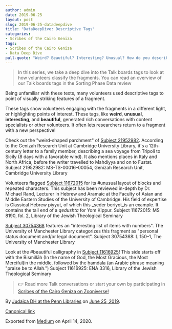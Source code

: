 ```yaml
---
author: admin
date: 2019-06-25
layout: post
slug: 2019-06-25-datadeepdive
title: "DataDeepDive: Descriptive Tags"
categories:
- Scribes of the Cairo Geniza
tags:
- Scribes of the Cairo Geniza
- Data Deep Dive
pull-quote: "Weird? Beautiful? Interesting? Unusual? How do you describe these subjects?  In this series, we take a deep dive into the Talk boards tags to look at how volunteers classify the fragments."
---
```


> In this series, we take a deep dive into the Talk boards tags to look at how volunteers classify the fragments. You can read an overview of our Talk boards tags in the Sorting Phase Data review

Being unfamiliar with these texts, many volunteers used descriptive tags to point of visually striking features of a fragment.

These tags show volunteers engaging with the fragments in a different light, or highlighting points of interest. These tags, like **weird**, **unusual**, **interesting**, and **beautiful**, generated rich conversations with content specialists or other volunteers. It often lets researchers return to a fragment with a new perspective!

Check out the "weird-shaped parchment" of [Subject 21952982](https://www.zooniverse.org/projects/judaicadh/scribes-of-the-cairo-geniza/talk/subjects/21952982). According to the Genizah Research Unit at Cambridge University Library, it's a 12th-century letter to a family member, describing a sea voyage from Tripoli to Sicily (8 days with a favorable wind). It also mentions places in Italy and North Africa, before the writer travelled to Mahdiyya and on to Fustat.
Subject 21952982: MS-TS-00016–00054, Genizah Research Unit, Cambridge University Library

Volunteers flagged [Subject 11672015](https://www.zooniverse.org/projects/judaicadh/scribes-of-the-cairo-geniza/talk/subjects/11672015) for its #unusual layout of blocks and repeated characters. This subject has been reviewed in-depth by Dr. Michael Rand, Lecturer in Hebrew and Aramaic at the Faculty of Asian and Middle Eastern Studies of the University of Cambridge. His field of expertise is Classical Hebrew piyyut, of which this _seder beriyot_is an example. It contains the tail end of a _qedushta_ for Yom Kippur.
Subject 11672015: MS 8190, fol. 2, Library of the Jewish Theological Seminary

[Subject 30754368](https://www.zooniverse.org/projects/judaicadh/scribes-of-the-cairo-geniza/talk/subjects/30754368) features an "interesting list of items with numbers". The University of Manchester Library categorizes this fragment as "personal status document and/or legal document".
Subject 30754368: L 150–1, The University of Manchester Library

Look at the #beautiful calligraphy in [Subject 11616925](https://www.zooniverse.org/projects/judaicadh/scribes-of-the-cairo-geniza/talk/subjects/11616925)! This side starts off with the Bismillāh (In the name of God, the Most Gracious, the Most Merciful)in the middle, followed by the ḥamdala (an Arabic phrase meaning "praise be to Allah.")
Subject 11616925: ENA 3316, Library of the Jewish Theological Seminary
> 👉 Read more Talk conversations or start your own by participating in [Scribes of the Cairo Geniza on Zooniverse!](http://scribesofthecairogeniza.org)

By [Judaica DH at the Penn Libraries](https://medium.com/@judaicadh) on [<time>June 25, 2019</time>](https://medium.com/p/748d8b58a9b0).

[Canonical link](https://medium.com/@judaicadh/datadeepdive-descriptive-tags-748d8b58a9b0)

Exported from [Medium](https://medium.com) on April 14, 2020.
